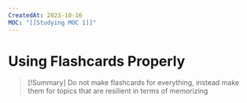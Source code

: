 ```yaml
---
CreatedAt: 2023-10-16
MOC: "[[Studying MOC 1]]"
---
```

# Using Flashcards Properly

>[!Summary]
> Do not make flashcards for everything, instead make them for topics that are resilient in terms of memorizing

